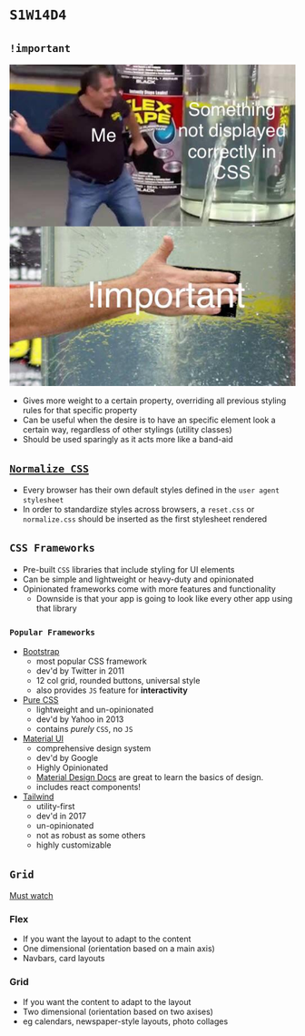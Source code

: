 # `S1W14D4`

## `!important`

![](./thisisimportant.jpeg)

- Gives more weight to a certain property, overriding all previous styling rules for
that specific property
- Can be useful when the desire is to have an specific element look a certain way,
regardless of other stylings (utility classes)
- Should be used sparingly as it acts more like a band-aid

## [`Normalize CSS`](https://github.com/necolas/normalize.css)

- Every browser has their own default styles defined in the `user agent stylesheet`
- In order to standardize styles across browsers, a `reset.css` or `normalize.css` should
be inserted as the first stylesheet rendered

## `CSS Frameworks`

- Pre-built `CSS` libraries that include styling for UI elements
- Can be simple and lightweight or heavy-duty and opinionated
- Opinionated frameworks come with more features and functionality
  - Downside is that your app is going to look like every other app using that library

### `Popular Frameworks`

- [Bootstrap](https://getbootstrap.com/docs/5.0/getting-started/introduction/)
  - most popular CSS framework
  - dev'd by Twitter in 2011
  - 12 col grid, rounded buttons, universal style
  - also provides `JS` feature for **interactivity**
- [Pure CSS](https://purecss.io/layouts/)
  - lightweight and un-opinionated
  - dev'd by Yahoo in 2013
  - contains *purely* `CSS`, no `JS`
- [Material UI](https://materializecss.com/)
  - comprehensive design system
  - dev'd by Google
  - Highly Opinionated
  - [Material Design Docs](https://material.io/design/introduction) are great to learn the basics of design.
  - includes react components!
- [Tailwind](https://tailwindcss.com/docs/installation)
  - utility-first
  - dev'd in 2017
  - un-opinionated
  - not as robust as some others
  - highly customizable

## `Grid`

[Must watch](https://www.youtube.com/watch?v=3elGSZSWTbM)

### Flex
- If you want the layout to adapt to the content
- One dimensional (orientation based on a main axis)
- Navbars, card layouts

### Grid
- If you want the content to adapt to the layout
- Two dimensional (orientation based on two axises)
- eg calendars, newspaper-style layouts, photo collages
